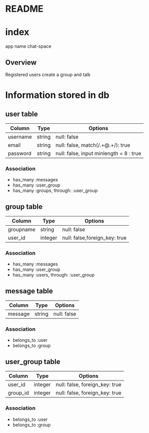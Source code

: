 # README

# index
app name
chat-space

## Overview
Registered users create a group and talk


# Information stored in db
## user table
|Column|Type|Options|
|------|----|-------|
|username|string|null: false|
|email|string|null: false, match(/.+@.+/): true|
|password|string|null: false, input minlength = 8 : true|
### Association
- has_many :messages
- has_many :user_group
- has_many :groups,  through:  :user_group

## group table
|Column|Type|Options|
|------|----|-------|
|groupname|string|null: false|
|user_id|integer|null: false,foreign_key: true|
### Association
- has_many :messages
- has_many :user_group
- has_many :users,  through:  :user_group

## message table
|Column|Type|Options|
|------|----|-------|
|message|string|null: false|
### Association
- belongs_to :user
- belongs_to :group

## user_group table
|Column|Type|Options|
|------|----|-------|
|user_id|integer|null: false, foreign_key: true|
|group_id|integer|null: false, foreign_key: true|
### Association
- belongs_to :user
- belongs_to :group